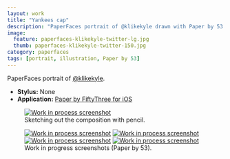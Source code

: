 ```yaml
---
layout: work
title: "Yankees cap"
description: "PaperFaces portrait of @klikekyle drawn with Paper by 53 on an iPad."
image: 
  feature: paperfaces-klikekyle-twitter-lg.jpg
  thumb: paperfaces-klikekyle-twitter-150.jpg
category: paperfaces
tags: [portrait, illustration, Paper by 53]
---
```


PaperFaces portrait of <a href="http://twitter.com/klikekyle">@klikekyle</a>.

* **Stylus:** None
* **Application:** [Paper by FiftyThree for iOS](http://www.fiftythree.com/paper)

<figure>
	<a href="{{ site.url }}/images/paperfaces-klikekyle-process-1-lg.jpg"><img src="{{ site.url }}/images/paperfaces-klikekyle-process-1-750.jpg" alt="Work in process screenshot"></a>
	<figcaption>Sketching out the composition with pencil.</figcaption>
</figure>

<figure class="half">
	<a href="{{ site.url }}/images/paperfaces-klikekyle-process-2-lg.jpg"><img src="{{ site.url }}/images/paperfaces-klikekyle-process-2-600.jpg" alt="Work in process screenshot"></a>
	<a href="{{ site.url }}/images/paperfaces-klikekyle-process-3-lg.jpg"><img src="{{ site.url }}/images/paperfaces-klikekyle-process-3-600.jpg" alt="Work in process screenshot"></a>
	<a href="{{ site.url }}/images/paperfaces-klikekyle-process-4-lg.jpg"><img src="{{ site.url }}/images/paperfaces-klikekyle-process-4-600.jpg" alt="Work in process screenshot"></a>
	<a href="{{ site.url }}/images/paperfaces-klikekyle-process-5-lg.jpg"><img src="{{ site.url }}/images/paperfaces-klikekyle-process-5-600.jpg" alt="Work in process screenshot"></a>
	<figcaption>Work in progress screenshots (Paper by 53).</figcaption>
</figure>